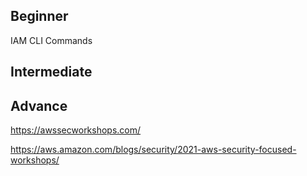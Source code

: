 ## Beginner

IAM CLI Commands 

## Intermediate 

## Advance 

https://awssecworkshops.com/

https://aws.amazon.com/blogs/security/2021-aws-security-focused-workshops/
